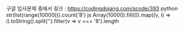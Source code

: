 구글 입사문제 중에서
링크 : https://codingdojang.com/scode/393
python
str(list(range(10000))).count('8')
js
Array(10000).fill(0).map((v, i) => i).toString().split('').filter(v => v === '8').length
